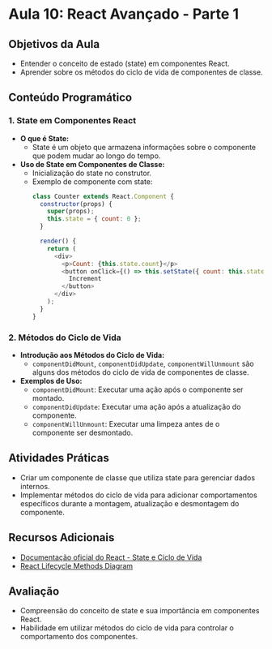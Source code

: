 # Aula 10: React Avançado - Parte 1

## Objetivos da Aula

- Entender o conceito de estado (state) em componentes React.
- Aprender sobre os métodos do ciclo de vida de componentes de classe.

## Conteúdo Programático

### 1. State em Componentes React

- **O que é State:**
  - State é um objeto que armazena informações sobre o componente que podem mudar ao longo do tempo.
- **Uso de State em Componentes de Classe:**
  - Inicialização do state no construtor.
  - Exemplo de componente com state:
    ```javascript
    class Counter extends React.Component {
      constructor(props) {
        super(props);
        this.state = { count: 0 };
      }

      render() {
        return (
          <div>
            <p>Count: {this.state.count}</p>
            <button onClick={() => this.setState({ count: this.state.count + 1 })}>
              Increment
            </button>
          </div>
        );
      }
    }
    ```

### 2. Métodos do Ciclo de Vida

- **Introdução aos Métodos do Ciclo de Vida:**
  - `componentDidMount`, `componentDidUpdate`, `componentWillUnmount` são alguns dos métodos do ciclo de vida de componentes de classe.
- **Exemplos de Uso:**
  - `componentDidMount`: Executar uma ação após o componente ser montado.
  - `componentDidUpdate`: Executar uma ação após a atualização do componente.
  - `componentWillUnmount`: Executar uma limpeza antes de o componente ser desmontado.

## Atividades Práticas

- Criar um componente de classe que utiliza state para gerenciar dados internos.
- Implementar métodos do ciclo de vida para adicionar comportamentos específicos durante a montagem, atualização e desmontagem do componente.

## Recursos Adicionais

- [Documentação oficial do React - State e Ciclo de Vida](https://reactjs.org/docs/state-and-lifecycle.html)
- [React Lifecycle Methods Diagram](https://projects.wojtekmaj.pl/react-lifecycle-methods-diagram/)

## Avaliação

- Compreensão do conceito de state e sua importância em componentes React.
- Habilidade em utilizar métodos do ciclo de vida para controlar o comportamento dos componentes.
